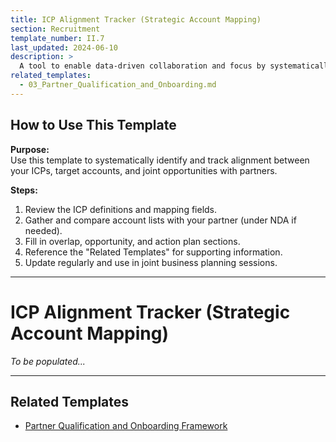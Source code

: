 ```yaml
---
title: ICP Alignment Tracker (Strategic Account Mapping)
section: Recruitment
template_number: II.7
last_updated: 2024-06-10
description: >
  A tool to enable data-driven collaboration and focus by systematically identifying and tracking alignment between your ICPs, target accounts, and joint opportunities.
related_templates:
  - 03_Partner_Qualification_and_Onboarding.md
---
```


## How to Use This Template

**Purpose:**  
Use this template to systematically identify and track alignment between your ICPs, target accounts, and joint opportunities with partners.

**Steps:**
1. Review the ICP definitions and mapping fields.
2. Gather and compare account lists with your partner (under NDA if needed).
3. Fill in overlap, opportunity, and action plan sections.
4. Reference the "Related Templates" for supporting information.
5. Update regularly and use in joint business planning sessions.

---

# ICP Alignment Tracker (Strategic Account Mapping)

*To be populated...*

---

## Related Templates
- [Partner Qualification and Onboarding Framework](03_Partner_Qualification_and_Onboarding.md) 